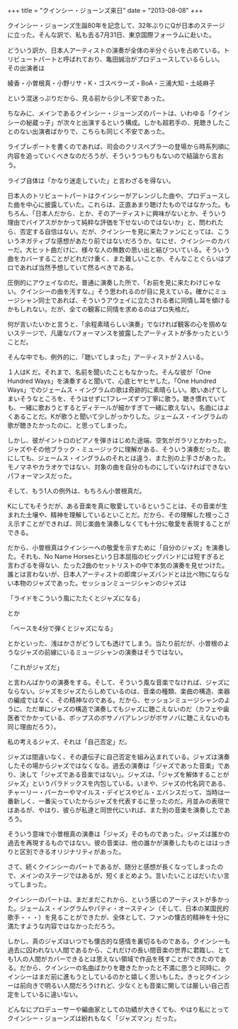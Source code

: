 +++
title = "クインシー・ジョーンズ来日"
date = "2013-08-08"
+++

クインシー・ジョーンズ生誕80年を記念して、<span
style="line-height: 1.5;">32年ぶりにQが日本のステージに立った。</span>そんな訳で、私も去る7月31日、東京国際フォーラムに赴いた。

どういう訳か、日本人アーティストの演奏が全体の半分ぐらいを占めている。トリビュートパートと呼ばれており、亀田誠治がプロデュースしているらしい。  
その出演者は

綾香・小曽根真・小野リサ・K・ゴスペラーズ・BoA・三浦大知・土岐麻子

という混迷っぷりだから、見る前から少し不安であった。

<span
style="line-height: 1.5;">ちなみに、メインであるクインシー・ジョーンズのパートは、</span>いわゆる「クインシーの秘蔵っ子」が次々と出演するという構成。しかも超若手の、見聴きしたことのない出演者ばかりで、こちらも同じく不安であった。

ライブレポートを書くのであれば、司会のクリスペプラーの登場から<span
style="line-height: 1.5;">時系列順に内容を追っていくべきなのだろうが、そういうつもりもないので</span><span
style="line-height: 1.5;">結論から言おう。</span>

ライブ自体は「かなり迷走していた」と言わざるを得ない。

日本人のトリビュートパートはクインシーがアレンジした曲や、プロデュースした曲を中心に披露していた。これらは、正直あまり聴けたものではなかった。もちろん、「日本人だから、とか、そのアーティストに興味がないとか、そういう理由で<span
style="line-height: 1.5;">バイアスがかかって純粋な評価を下せないのではないか」と、問われたら、否定する自信はない。</span>だが、クインシーを見に来たファンにとっては、こういうネガティブな感想があたり前ではないだろうか。なにせ、クインシーのカバーだ。大ヒット曲だけに、様々な人の無数の思い出と結びついている。そういう曲をカバーすることがどれだけ重く、また難しいことか、そんなことぐらいはプロであれば当然予想していて然るべきである。

圧倒的にアウェイなのだ。普通に演奏した所で、「お前を見に来たわけじゃない。クインシーの曲を汚すな。」そう思われるのが目に見えている。確かにミュージシャン同士であれば、そういうアウェイに立たされる者に同情し耳を傾けるかもしれない。だが、全ての観客に同情を求めるのはプロ失格だ。

何が言いたいかと言うと、「余程素晴らしい演奏」でなければ観客の心を掴めないステージで、凡庸なパフォーマンスを披露したアーティストが多かったということだ。

そんな中でも、例外的に、「聴いてしまった」アーティストが２人いる。

１人はK だ。それまで、名前を聞いたこともなかった。そんな彼が「One
Hundred Ways」を演奏すると聞いて、心底ヒヤヒヤした。「One Hundred
Ways」でのジェームス・イングラムの歌は奇跡的に素晴らしい。歌いあげてしまいそうなところを、そうはせずに1フレーズずつ丁寧に歌う。聴き慣れていても、一緒に歌おうとするとディテールが細かすぎて一緒に歌えない。名曲にはよくあることだ。Kが歌うと聞いて少しがっかりした。ジェームス・イングラムの歌が聴きたかったのに、と思ってしまった。

しかし、彼がイントロのピアノを弾きはじめた途端、空気がガラリとかわった。ジャズやその他ブラック・ミュージックに理解がある、そういう演奏だった。歌にしても、ジェームス・イングラムのそれとは違う、また別の上手さがあった。モノマネやカラオケではない、対象の曲を自分のものにしていなければできないパフォーマンスだった。

そして、もう1人の例外は、もちろん小曽根真だ。

Kにしてもそうだが、ある音楽を真に敬愛しているということは、その音楽が生まれた土壌や、精神を理解しているといことだ。だから、その理解した根っこさえ示すことができれば、同じ楽曲を演奏しなくても十分に敬愛を表現することができる。

だから、小曽根真はクインシーへの敬愛を示すために「自分のジャズ」を演奏した。それも、No
Name
Horsesという日本屈指のビッグバンドには短すぎると言わざるを得ない、たった2曲のセットリストの中で本気の演奏を見せつけた。誰とは言わないが、日本人アーティストの即席ジャズバンドとは比べ物にならない本物のジャズであった。セッションミュージシャンのジャズは

「ライドをこういう風にたたくとジャズになる」

とか

「ベースを4分で弾くとジャズになる」

とかといった、浅はかさがどうしても透けてしまう。当たり前だが、小曽根のようなジャズの前線にいるミュージシャンの演奏はそうではない。

「これがジャズだ」

と言わんばかりの演奏をする。そして、そういう風な音楽でなければ、ジャズにならない。ジャズをジャズたらしめているのは、音楽の種類、楽曲の構造、楽器の編成ではなく、その精神なのである。だから、セッションミュージシャンのように、ただ単にジャズの構造で演奏してもジャズに聴こえないのだ（カフェや歯医者でかかっている、ポップスのボサノバアレンジがボサノバに聴こえないのも同じ理由だろう）。

私の考えるジャズ、それは「自己否定」だ。

ジャズは間違いなく、その遺伝子に自己否定を組み込まれている。ジャズは演奏したその場からジャズではなくなる。過去の演奏は「ジャズであった音楽」であり、決して「ジャズである音楽ではない」。ジャズは、「ジャズを解体することがジャズ」というパラドックスを内包している。いまや、ジャズの代名詞である、チャーリー・パーカーやマイルス・デイビスやビル・エバンスだって、当時は一番新しく、一番尖っていたからジャズを代表するに至ったのだ。月並みの表現ではあるが、やはり、彼らが私達と同世代にいれば、また別の音楽を演奏したであろう。

そういう意味で小曽根真の演奏は「ジャズ」そのものであった。ジャズは誰かの過去を再現するものではない。彼の音楽は、他の誰かが演奏したものとははっきりと区別できるオリジナリティがあった。

さて、続くクインシーのパートであるが、随分と感想が長くなってしまったので、メインのステージではあるが、短くまとめよう。言いたいことはだいたい言ってしまった。

クインシーのパートは、まだまだこれから、という感じのアーティストが多かった。ジェームス・イングラムやパティ・オースティン（そして、日本の某国民的歌手・・・）を見ることができたが、全体として、ファンの懐古的精神を十分に満たすような内容ではなかっただろう。

しかし、真のジャズはいつでも懐古的な感情を裏切るものである。クインシーも過去に囚われない人間であるから、これだけの長い間音楽の世界に君臨し、とても1人の人間がカバーできるとは思えない領域で作品を残すことができたのである。だから、クインシーの名曲ばかりを聴きたかったと不満に思うと同時に、クインシーはまだ前に進もうとしているのかと嬉しく思いもした。きっとクインシーは前向きで明るい人間だろうけれど、少なくとも音楽に関しては厳しい自己否定をしているに違いない。

どんなにプロデューサーや編曲家としての功績が大きくても、やはり私にとってクインシー・ジョーンズは紛れもなく「ジャズマン」だった。
